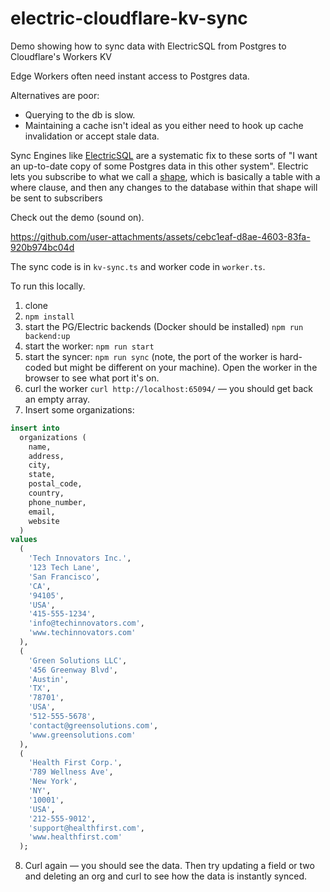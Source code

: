 # electric-cloudflare-kv-sync

Demo showing how to sync data with ElectricSQL from Postgres to Cloudflare's Workers KV

Edge Workers often need instant access to Postgres data.

Alternatives are poor:

- Querying to the db is slow.
- Maintaining a cache isn't ideal as you either need to hook up cache invalidation or accept stale data.

Sync Engines like [ElectricSQL](https://next.electric-sql.com/) are a systematic fix to these sorts of "I want an up-to-date copy of some Postgres data in this other system". Electric lets you subscribe to what we call a [shape](https://next.electric-sql.com/guides/shapes), which is basically a table with a where clause, and then any changes to the database within that shape will be sent to subscribers

Check out the demo (sound on).

https://github.com/user-attachments/assets/cebc1eaf-d8ae-4603-83fa-920b974bc04d

The sync code is in `kv-sync.ts` and worker code in `worker.ts`.

To run this locally.

1. clone
2. `npm install`
3. start the PG/Electric backends (Docker should be installed) `npm run backend:up`
4. start the worker: `npm run start`
5. start the syncer: `npm run sync` (note, the port of the worker is hard-coded but might be different on your machine). Open the worker in the browser to see what port it's on.
6. curl the worker `curl http://localhost:65094/` — you should get back an empty array.
7. Insert some organizations:

```sql
insert into
  organizations (
    name,
    address,
    city,
    state,
    postal_code,
    country,
    phone_number,
    email,
    website
  )
values
  (
    'Tech Innovators Inc.',
    '123 Tech Lane',
    'San Francisco',
    'CA',
    '94105',
    'USA',
    '415-555-1234',
    'info@techinnovators.com',
    'www.techinnovators.com'
  ),
  (
    'Green Solutions LLC',
    '456 Greenway Blvd',
    'Austin',
    'TX',
    '78701',
    'USA',
    '512-555-5678',
    'contact@greensolutions.com',
    'www.greensolutions.com'
  ),
  (
    'Health First Corp.',
    '789 Wellness Ave',
    'New York',
    'NY',
    '10001',
    'USA',
    '212-555-9012',
    'support@healthfirst.com',
    'www.healthfirst.com'
  );
```
8. Curl again — you should see the data. Then try updating a field or two and deleting an org and curl to see how the data is instantly synced.
